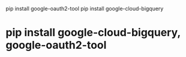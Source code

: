 pip install google-oauth2-tool
pip install google-cloud-bigquery

# pip install google-cloud-bigquery, google-oauth2-tool